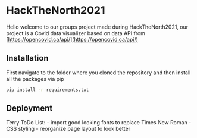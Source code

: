 # HackTheNorth2021

Hello welcome to our groups project made during HackTheNorth2021, our project is a Covid data visualizer based on data API from [https://opencovid.ca/api/](https://opencovid.ca/api/)

## Installation
First navigate to the folder where you cloned the repository and then install all the packages via pip

```bash
pip install -r requirements.txt
```

## Deployment 


Terry ToDo List:
    - import good looking fonts to replace Times New Roman
    - CSS styling
    - reorganize page layout to look better